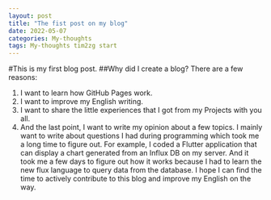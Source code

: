 ```yaml
---
layout: post
title: "The fist post on my blog"
date: 2022-05-07
categories: My-thoughts
tags: My-thoughts tim2zg start
---
```


#This is my first blog post.
##Why did I create a blog? There are a few reasons:
1.	I want to learn how GitHub Pages work.
2.	I want to improve my English writing.
3.	I want to share the little experiences that I got from my Projects with you all.
4.	And the last point, I want to write my opinion about a few topics.
I mainly want to write about questions I had during programming which took me a long time to figure out. For example, I coded a Flutter application that can display a chart generated from an Influx DB on my server. And it took me a few days to figure out how it works because I had to learn the new flux language to query data from the database.
I hope I can find the time to actively contribute to this blog and improve my English on the way.

